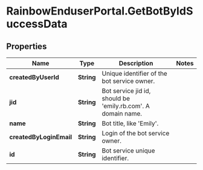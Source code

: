 # RainbowEnduserPortal.GetBotByIdSuccessData

## Properties

Name | Type | Description | Notes
------------ | ------------- | ------------- | -------------
**createdByUserId** | **String** | Unique identifier of the bot service owner. | 
**jid** | **String** | Bot service jid id, should be &#39;emily.rb.com&#39;. A domain name. | 
**name** | **String** | Bot title, like &#39;Emily&#39;. | 
**createdByLoginEmail** | **String** | Login of the bot service owner. | 
**id** | **String** | Bot service unique identifier. | 


